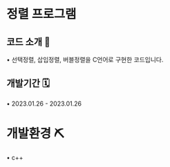 # 정렬 프로그램

## 코드 소개 📢
• 선택정렬, 삽입정렬, 버블정렬을 C언어로 구현한 코드입니다.

## 개발기간 🗓
• 2023.01.26 - 2023.01.26

# 개발환경 ⛏
• c++ 
